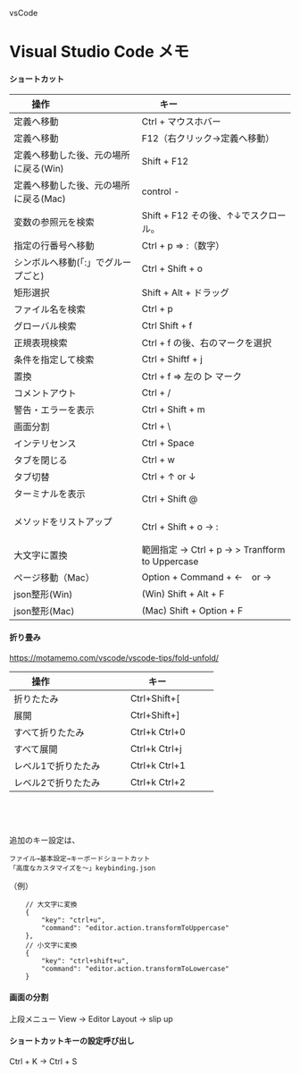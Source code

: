 vsCode
# Visual Studio Code メモ

#### ショートカット

|　　操作                                |　　キー                                       |
|:--------------------------------------|:---------------------------------------------|
| 定義へ移動                             |  Ctrl + マウスホバー                           |
| 定義へ移動                             |  F12（右クリック→定義へ移動）                    |
| 定義へ移動した後、元の場所に戻る(Win)    |  Shift + F12                                 |
| 定義へ移動した後、元の場所に戻る(Mac)    |  control -                                   |
| 変数の参照元を検索                      |  Shift + F12   その後、↑↓でスクロール。          |
| 指定の行番号へ移動                      |  Ctrl + p ⇒ :（数字）                          |
| シンボルへ移動(「:」でグループごと)      |  Ctrl + Shift + o                             |
| 矩形選択                               |  Shift + Alt + ドラッグ                       |
| ファイル名を検索                        | Ctrl + p                                     |
| グローバル検索                          |  Ctrl Shift + f                              |
| 正規表現検索                            |  Ctrl + f の後、右のマークを選択                 |
| 条件を指定して検索                       |  Ctrl + Shiftf + j                           |
| 置換                                   |  Ctrl + f ⇒ 左の ▷ マーク                     |
| コメントアウト                          |  Ctrl + /                                    |
| 警告・エラーを表示                      |  Ctrl + Shift + m                             |
| 画面分割                               |  Ctrl + \                                     |
| インテリセンス                          |  Ctrl + Space                                  |
| タブを閉じる                            |  Ctrl + w                                      |
| タブ切替                               |  Ctrl + ↑ or ↓                                |
| ターミナルを表示                        |  Ctrl + Shift @                                |
| メソッドをリストアップ                   |  Ctrl + Shift + o →  :                         |
| 大文字に置換                           |  範囲指定 → Ctrl + p → > Tranfform to Uppercase  |
| ページ移動（Mac）                       |  Option + Command + ←　or →                    |
| json整形(Win)                       |  (Win) Shift + Alt + F                    |
| json整形(Mac)                       |  (Mac) Shift + Option + F                    |






#### 折り畳み
<https://motamemo.com/vscode/vscode-tips/fold-unfold/>  


|　　操作                                |　　キー                                        |
|:--------------------------------------|:-----------------------------------------------|
| 折りたたみ                             |  Ctrl+Shift+[                                  |
| 展開                                   |  Ctrl+Shift+]                                  |
| すべて折りたたみ                        |  Ctrl+k Ctrl+0                                 |
| すべて展開                              |  Ctrl+k Ctrl+j                                |
| レベル1で折りたたみ                      |  Ctrl+k Ctrl+1                                |
| レベル2で折りたたみ                      |  Ctrl+k Ctrl+2                                |


 
　  
　  
　  　  
追加のキー設定は、
```
ファイル→基本設定→キーボードショートカット
「高度なカスタマイズを～」keybinding.json
```
（例）
```
    // 大文字に変換
    {
        "key": "ctrl+u",
        "command": "editor.action.transformToUppercase"
    },
    // 小文字に変換
    {
        "key": "ctrl+shift+u",
        "command": "editor.action.transformToLowercase"
    }
```

#### 画面の分割
上段メニュー View -> Editor Layout -> slip up  


#### ショートカットキーの設定呼び出し
Ctrl + K → Ctrl + S

